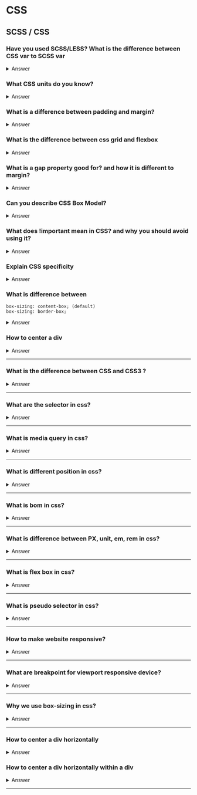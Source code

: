 # CSS

## SCSS / CSS <a id="css"></a>

### Have you used SCSS/LESS? What is the difference between CSS var to SCSS var

<details>
<summary>Answer</summary>
<p>
   
css var - They can be updated at runtime but we cant do that with SCSS var
</p>
</details>


### What CSS units do you know?

<details>
<summary>Answer</summary>
<p>
   
- Root font size of browsers is 16px

- px : pixels
  - absolute unit
- % : percentage
  - relative unit
  - certain percentage of parents value
- em : emphemeral unit
  - relative to the current font size
  - do not use much in production
  - fonts: 2 em = 2 \* parent's computed font size
  - lengths : 2 em = 2 \* current div size
- rem : root em
  - relative to the root font size
  - refers to the font-size of the root element of a document - by default root font-size is 16px
  - To make it 10px we use 62.5%
  - font size : 62.5%
  - https://m2.material.io/design/typography/the-type-system.html#type-scale
  - https://www.aleksandrhovhannisyan.com/blog/62-5-percent-font-size-trick/
  - https://www.youtube.com/watch?v=BPsrVVOKMLc
- ch : character width
  - the width of the character 0 (zero, or U+0030) of the font
- vh : viewport height
- vw : viewport width

- By default, font-size of root is 16px
- It is recommended not to modify the default font-size since browser takes into account user preferences
- It will cause problem with accessiblity

- You should use relative units such as percentage or rem for font-size. So that when user increases the percentage of browser, the font-size increase with it. If you use fixed pixel units, then user will not be able to increase the font-size


</p>
</details>


### What is a difference between padding and margin?

<details>
<summary>Answer</summary>
<p>
   
**Padding** is the space **inside the border**, providing internal spacing within the element.

**Margin** is the space **outside the border**, creating space between the element and its neighboring elements.

</p>
</details>

### What is the difference between css grid and flexbox

<details>
<summary>Answer</summary>
<p>

Dimensionality - grid is two-dimensional. Flexbox is one-dimensional.

Grid offers more precise control over layout with explicit row and column definitions, while Flexbox is better for distributing space within a container.

</p>
</details>

### What is a gap property good for? and how it is different to margin?

<details>
<summary>Answer</summary>
<p>

Gap property specifies spacing between elements in Grid and Flexbox layouts.

It automatically detect presence of elements and is applied only when needed.

USing margins to achieve the same effect can lead to wrong content representation and unnecessary spaces around elements.

</p>
</details>

### Can you describe CSS Box Model?

<details>
<summary>Answer</summary>
<p>

   
CSS box model is a fundamental concept that describes how elements on a web page are structured and how they interact with each other. It consists of the following components:

1. **Content:**

   - The innermost part of the box, which contains the actual content of the element, such as text, images, or other media.

2. **Padding:**

   - The space between the content and the element's border. Padding helps create space around the content, improving readability and aesthetics.

3. **Border:**

   - The border surrounds the padding and content. It can be styled with various properties such as color, width, and style to create visual distinctions between elements.

4. **Margin:**

   - The space between the border of an element and its neighboring elements. Margins provide separation between elements on the page.

</p>
</details>


### What does !important mean in CSS? and why you should avoid using it?

<details>
<summary>Answer</summary>
<p>

   
When a style rule contains `!important`, it takes precedence over other conflicting styles.

`!important` can **lead to specificity issues**, making it harder to debug and maintain styles. It can **override styles that you might not expect it to**, causing confusion and making the code less predictable

</p>
</details>


### Explain CSS specificity

<details>
<summary>Answer</summary>
<p>
   
CSS specificity is a **set of rules** that determine which style rules are applied to an HTML element when there are conflicting styles

**Order from lowest to highest:**

- Type selectors and pseudo-elements
- Class selectors, attribute selectors, and pseudo-classes
- ID selectors
- inline styles

</p>
</details>

### What is difference between


```
box-sizing: content-box; (default)
box-sizing: border-box;
```

<details>
<summary>Answer</summary>
<p>
   
With `border-box`, the width and height of an **element include the content area, padding, and border**.

With `content-box`, the width and height of an **element are calculated based only on the content area, excluding padding and border**.
</p>
</details>

### How to center a div

<details>
<summary>Answer</summary>
<p>

### Centering a div

**Horizontal center:**

- `margin: auto` : centers the div horizontally
- [codepen example](https://codepen.io/tanmayid/pen/MWzdzor)

**Vertical center:**

- `position: absolute;`
- `top: 50%;`
- `transform: translate(0, -50%);`
- [codepen example](https://codepen.io/tanmayid/pen/mdQYaVW)

**Position to center:**

- `position: absolute;`
- `top: 50%;`
- `left: 50%;`
- `transform: translate(-50%,-50%);`
- [codepen example](https://codepen.io/tanmayid/pen/vYQwvXg)

### Centering a div within a div

**Horizontal center - flexbox**

- apply below styles to parent
- `display: flex`
- `justify-content: center` : centers the div horizontally
- [codepen example](https://codepen.io/tanmayid/pen/abQrPWz)

**Vertical center - flexbox**

- apply below styles to parent
- `display: flex`
- `align-items: center` : centers the div vertically
- [codepen example](https://codepen.io/tanmayid/pen/bGQyOJO)

**Position center - flexbox**

- apply below styles to parent
- `display: flex`
- `justify-content: center` : centers the div horizontally
- `align-items: center` : centers the div vertically
- [codepen example](https://codepen.io/tanmayid/pen/JjeqwqE)

**Position center - css property**

- apply below style to parent
- `position: relative`
- apply below styles to child
- `position: absolute;`
- `top: 50%;`
- `left: 50%;`
- `transform: translate(-50%,-50%);`
- [codepen example](https://codepen.io/tanmayid/pen/OJaYdPa)

</p>
</details>

---

### What is the difference between CSS and CSS3 ?

<details>
<summary>Answer</summary>
<p>
</p>
</details>

---

### What are the selector in css?

<details>
<summary>Answer</summary>
<p>
</p>
</details>

---

### What is media query in css?

<details>
<summary>Answer</summary>
<p>
</p>
</details>

---

### What is different position in css?

<details>
<summary>Answer</summary>
<p>
</p>
</details>

---

### What is bom in css?

<details>
<summary>Answer</summary>
<p>
</p>
</details>

---

### What is difference between PX, unit, em, rem in css?

<details>
<summary>Answer</summary>
<p>
</p>
</details>

---

### What is flex box in css?

<details>
<summary>Answer</summary>
<p>
</p>
</details>

---

### What is pseudo selector in css?

<details>
<summary>Answer</summary>
<p>
</p>
</details>

---

### How to make website responsive?

<details>
<summary>Answer</summary>
<p>
</p>
</details>

---

### What are breakpoint for viewport responsive device?

<details>
<summary>Answer</summary>
<p>
</p>
</details>

---

### Why we use box-sizing in css?

<details>
<summary>Answer</summary>
<p>
</p>
</details>

---




### How to center a div horizontally

<details>
<summary>Answer</summary>
<p>

```html
<div class="square"></div>
```

```css
.square {
  /*other styles*/
  margin: auto;
}
```

</p>
</details>

### How to center a div horizontally within a div

<details>
<summary>Answer</summary>
<p>

```html
<div class="parent">
  <div class="child"></div>
</div>
```

```css
/*add below lines to the parent div of the element which you want to center*/
.parent {
  /*other styles*/
  display: flex;
  justify-content: center;
}

.child {
  /*other styles*/
}
```

</p>
</details>

---
